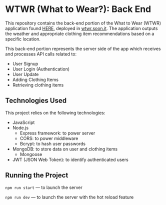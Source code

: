 # WTWR (What to Wear?): Back End

This repository contains the back-end portion of the What to Wear (WTWR) application found [HERE](https://github.com/rachelleperez/se_project_react), deployed in [wtwr.soon.it](https://wtwr.soon.it/). The application outputs the weather and appropriate clothing item recommendations based on a specific location.

This back-end portion represents the server side of the app which receives and processes API calls related to:

- User Signup
- User Login (Authentication)
- User Update
- Adding Clothing Items
- Retrieving clothing items

## Technologies Used

This project relies on the following technologies:

- JavaScript
- Node.js
  - Express framework: to power server
  - CORS: to power middleware
  - Bcrypt: to hash user passwords
- MongoDB: to store data on user and clothing items
  - Mongoose
- JWT (JSON Web Token): to identify authenticated users

## Running the Project

`npm run start` — to launch the server

`npm run dev` — to launch the server with the hot reload feature
